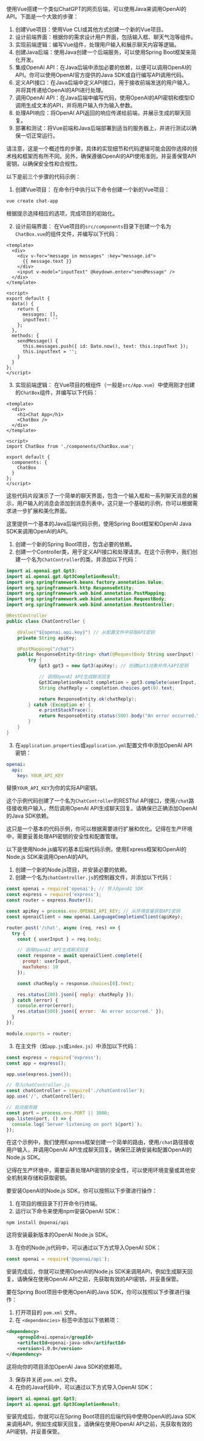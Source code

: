 使用Vue搭建一个类似ChatGPT的网页后端，可以使用Java来调用OpenAI的API。下面是一个大致的步骤：

1. 创建Vue项目：使用Vue CLI或其他方式创建一个新的Vue项目。
2. 设计前端界面：根据你的需求设计用户界面，包括输入框、聊天气泡等组件。
3. 实现前端逻辑：编写Vue组件，处理用户输入和展示聊天内容等逻辑。
4. 创建Java后端：使用Java创建一个后端服务，可以使用Spring Boot框架来简化开发。
5. 集成OpenAI API：在Java后端中添加必要的依赖，以便可以调用OpenAI的API。你可以使用OpenAI官方提供的Java SDK或自行编写API调用代码。
6. 定义API接口：在Java后端中定义API接口，用于接收前端发送的用户输入，并将其传递给OpenAI的API进行处理。
7. 调用OpenAI API：在Java后端中编写代码，使用OpenAI的API密钥和模型ID调用生成文本的API，并将用户输入作为输入参数。
8. 处理API响应：将OpenAI API返回的响应传递给前端，并展示生成的聊天回复。
9. 部署和测试：将Vue前端和Java后端部署到适当的服务器上，并进行测试以确保一切正常运行。

请注意，这是一个概述性的步骤，具体的实现细节和代码逻辑可能会因你选择的技术栈和框架而有所不同。另外，确保遵循OpenAI的API使用准则，并妥善保管API密钥，以确保安全性和合规性。

以下是前三个步骤的代码示例：

1. 创建Vue项目：
在命令行中执行以下命令创建一个新的Vue项目：

```powershell
vue create chat-app
```

根据提示选择相应的选项，完成项目的初始化。

2. 设计前端界面：
在Vue项目的`src/components`目录下创建一个名为`ChatBox.vue`的组件文件，并编写以下代码：

```vue
<template>
  <div>
    <div v-for="message in messages" :key="message.id">
      {{ message.text }}
    </div>
    <input v-model="inputText" @keydown.enter="sendMessage" />
  </div>
</template>

<script>
export default {
  data() {
    return {
      messages: [],
      inputText: ''
    };
  },
  methods: {
    sendMessage() {
      this.messages.push({ id: Date.now(), text: this.inputText });
      this.inputText = '';
    }
  }
};
</script>
```

3. 实现前端逻辑：
在Vue项目的根组件（一般是`src/App.vue`）中使用刚才创建的`ChatBox`组件，并编写以下代码：

```vue
<template>
  <div>
    <h1>Chat App</h1>
    <ChatBox />
  </div>
</template>

<script>
import ChatBox from './components/ChatBox.vue';

export default {
  components: {
    ChatBox
  }
};
</script>
```

这些代码片段演示了一个简单的聊天界面，包含一个输入框和一系列聊天消息的展示，用户输入的消息会添加到消息列表中。这只是一个基础的示例，你可以根据需求进一步扩展和美化界面。

这里提供一个基本的Java后端代码示例，使用Spring Boot框架和OpenAI Java SDK来调用OpenAI的API。

1. 创建一个新的Spring Boot项目，包含必要的依赖。
2. 创建一个Controller类，用于定义API接口和处理请求。在这个示例中，我们创建一个名为`ChatController`的类，并添加以下代码：

```java
import ai.openai.gpt.Gpt3;
import ai.openai.gpt.Gpt3CompletionResult;
import org.springframework.beans.factory.annotation.Value;
import org.springframework.http.ResponseEntity;
import org.springframework.web.bind.annotation.PostMapping;
import org.springframework.web.bind.annotation.RequestBody;
import org.springframework.web.bind.annotation.RestController;

@RestController
public class ChatController {

    @Value("${openai.api.key}") // 从配置文件中获取API密钥
    private String apiKey;

    @PostMapping("/chat")
    public ResponseEntity<String> chat(@RequestBody String userInput) {
        try {
            Gpt3 gpt3 = new Gpt3(apiKey); // 创建Gpt3对象并传入API密钥

            // 调用OpenAI API生成聊天回复
            Gpt3CompletionResult completion = gpt3.complete(userInput, 10);
            String chatReply = completion.choices.get(0).text;

            return ResponseEntity.ok(chatReply);
        } catch (Exception e) {
            e.printStackTrace();
            return ResponseEntity.status(500).body("An error occurred.");
        }
    }
}
```

3. 在`application.properties`或`application.yml`配置文件中添加OpenAI API密钥：

```yaml
openai:
  api:
    key: YOUR_API_KEY
```

替换`YOUR_API_KEY`为你的实际API密钥。

这个示例代码创建了一个名为`ChatController`的RESTful API接口，使用`/chat`路径接收用户输入，然后调用OpenAI API生成聊天回复。请确保已正确添加OpenAI的Java SDK依赖。

这只是一个基本的代码示例，你可以根据需要进行扩展和优化。记得在生产环境中，需要妥善处理API密钥的安全性和配置管理。

以下是使用Node.js编写的基本后端代码示例，使用Express框架和OpenAI的Node.js SDK来调用OpenAI的API。

1. 创建一个新的Node.js项目，并安装必要的依赖。
2. 创建一个名为`chatController.js`的控制器文件，并添加以下代码：

```javascript
const openai = require('openai'); // 导入OpenAI SDK
const express = require('express');
const router = express.Router();

const apiKey = process.env.OPENAI_API_KEY; // 从环境变量获取API密钥
const openaiClient = new openai.LanguageCompletionClient(apiKey);

router.post('/chat', async (req, res) => {
  try {
    const { userInput } = req.body;

    // 调用OpenAI API生成聊天回复
    const response = await openaiClient.complete({
      prompt: userInput,
      maxTokens: 10
    });

    const chatReply = response.choices[0].text;

    res.status(200).json({ reply: chatReply });
  } catch (error) {
    console.error(error);
    res.status(500).json({ error: 'An error occurred.' });
  }
});

module.exports = router;
```

3. 在主文件（如`app.js`或`index.js`）中添加以下代码：

```javascript
const express = require('express');
const app = express();

app.use(express.json());

// 导入chatController.js
const chatController = require('./chatController');
app.use('/', chatController);

// 启动服务器
const port = process.env.PORT || 3000;
app.listen(port, () => {
  console.log(`Server listening on port ${port}`);
});
```

在这个示例中，我们使用Express框架创建一个简单的路由，使用`/chat`路径接收用户输入，并调用OpenAI API生成聊天回复。确保已正确安装和配置OpenAI的Node.js SDK。

记得在生产环境中，需要妥善处理API密钥的安全性，可以使用环境变量或其他安全机制来存储和获取密钥。

要安装OpenAI的Node.js SDK，你可以按照以下步骤进行操作：

1. 在项目的根目录下打开命令行终端。
2. 运行以下命令来使用npm安装OpenAI SDK：

```
npm install @openai/api
```

这将安装最新版本的OpenAI Node.js SDK。

3. 在你的Node.js代码中，可以通过以下方式导入OpenAI SDK：

```javascript
const openai = require('@openai/api');
```

安装完成后，你就可以使用OpenAI的Node.js SDK来调用API，例如生成聊天回复。请确保在使用OpenAI API之前，先获取有效的API密钥，并妥善保管。

要在Spring Boot项目中使用OpenAI的Java SDK，你可以按照以下步骤进行操作：

1. 打开项目的 `pom.xml` 文件。
2. 在 `<dependencies>` 标签中添加以下依赖项：

```xml
<dependency>
    <groupId>ai.openai</groupId>
    <artifactId>openai-java-sdk</artifactId>
    <version>1.0.0</version>
</dependency>
```

这将向你的项目添加OpenAI Java SDK的依赖项。

3. 保存并关闭 `pom.xml` 文件。
4. 在你的Java代码中，可以通过以下方式导入OpenAI SDK：

```java
import ai.openai.gpt.Gpt3;
import ai.openai.gpt.Gpt3CompletionResult;
```

安装完成后，你就可以在Spring Boot项目的后端代码中使用OpenAI的Java SDK来调用API，例如生成聊天回复。请确保在使用OpenAI API之前，先获取有效的API密钥，并妥善保管。
